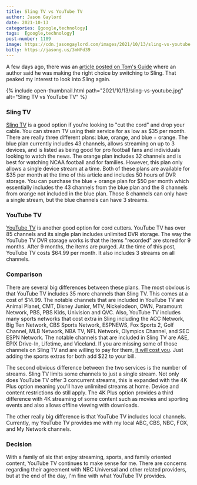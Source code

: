 ```yaml
---
title: Sling TV vs YouTube TV
author: Jason Gaylord
date: 2021-10-13
categories: [google,technology]
tags:  [google,technology]
post-number: 1189
image: https://cdn.jasongaylord.com/images/2021/10/13/sling-vs-youtube.jpg
bitly: https://jasong.us/3mNFd39
---
```


A few days ago, there was an [article posted on Tom's Guide](https://jasong.us/3oUspKS) where an author said he was making the right choice by switching to Sling. That peaked my interest to look into Sling again.

{% include open-thumbnail.html path="2021/10/13/sling-vs-youtube.jpg" alt="Sling TV vs YouTube TV" %}

### Sling TV
[Sling TV](https://jasong.us/30mpP6k) is a good option if you're looking to "cut the cord" and drop your cable. You can stream TV using their service for as low as $35 per month. There are really three different plans: blue, orange, and blue + orange. The blue plan currently includes 43 channels, allows streaming on up to 3 devices, and is listed as being good for pro football fans and individuals looking to watch the news. The orange plan includes 32 channels and is best for watching NCAA football and for families. However, this plan only allows a single device stream at a time. Both of these plans are available for $35 per month at the time of this article and includes 50 hours of DVR storage. You can purchase the blue + orange plan for $50 per month which essentially includes the 43 channels from the blue plan and the 8 channels from orange not included in the blue plan. Those 8 channels can only have a single stream, but the blue channels can have 3 streams.

### YouTube TV
[YouTube TV](https://jasong.us/3iVrHcN) is another good option for cord cutters. YouTube TV has over 85 channels and its single plan includes unlimited DVR storage. The way the YouTube TV DVR storage works is that the items "recorded" are stored for 9 months. After 9 months, the items are purged. At the time of this post, YouTube TV costs $64.99 per month. It also includes 3 streams on all channels. 

### Comparison
There are several big differences between these plans. The most obvious is that YouTube TV includes 35 more channels than Sling TV. This comes at a cost of $14.99. The notable channels that are included in YouTube TV are Animal Planet, CMT, Disney Junior, MTV, Nickelodeon, OWN, Paramount Network, PBS, PBS Kids, Univision and QVC. Also, YouTube TV includes many sports networks that cost extra in Sling including the ACC Network, Big Ten Network, CBS Sports Network, ESPNEWS, Fox Sports 2, Golf Channel, MLB Network, NBA TV, NFL Network, Olympics Channel, and SEC ESPN Network. The notable channels that are included in Sling TV are A&E, EPIX Drive-In, Lifetime, and Viceland.  If you are missing some of those channels on Sling TV and are willing to pay for them, [it will cost you](https://jasong.us/3FEEmdM). Just adding the sports extras for both add $22 to your bill. 

The second obvious difference between the two services is the number of streams. Sling TV limits some channels to just a single stream. Not only does YouTube TV offer 3 concurrent streams, this is expanded with the 4K Plus option meaning you'll have unlimited streams at home. Device and content restrictions do still apply. The 4K Plus option provides a third difference with 4K streaming of some content such as movies and sporting events and also allows offline viewing with downloads.

The other really big difference is that YouTube TV includes local channels. Currently, my YouTube TV provides me with my local ABC, CBS, NBC, FOX, and My Network channels. 

### Decision
With a family of six that enjoy streaming, sports, and family oriented content, YouTube TV continues to make sense for me. There are concerns regarding their agreement with NBC Universal and other related providers, but at the end of the day, I'm fine with what YouTube TV provides.